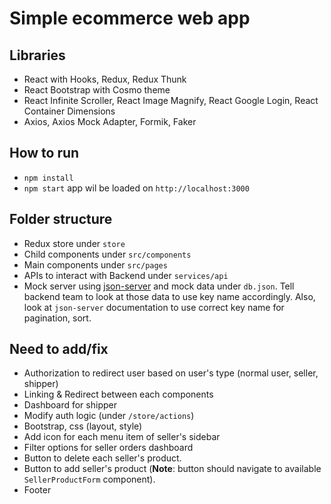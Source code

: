 # Simple ecommerce web app

## Libraries  

- React with Hooks, Redux, Redux Thunk
- React Bootstrap with Cosmo theme
- React Infinite Scroller, React Image Magnify, React Google Login, React Container Dimensions
- Axios, Axios Mock Adapter, Formik, Faker

## How to run  

- `npm install`
- `npm start` app wil be loaded on `http://localhost:3000`

## Folder structure  
- Redux store under `store`  
- Child components under `src/components`  
- Main components under `src/pages`  
- APIs to interact with Backend under `services/api`  
- Mock server using [json-server](https://github.com/typicode/json-server) and mock data under `db.json`. Tell backend team to look at those data to use key name accordingly. Also, look at `json-server` documentation to use correct key name for pagination, sort.  

## Need to add/fix  
- Authorization to redirect user based on user's type (normal user, seller, shipper)  
- Linking & Redirect between each components  
- Dashboard for shipper  
- Modify auth logic (under `/store/actions`)  
- Bootstrap, css (layout, style)  
- Add icon for each menu item of seller's sidebar  
- Filter options for seller orders dashboard  
- Button to delete each seller's product.  
- Button to add seller's product (**Note**: button should navigate to available `SellerProductForm` component).  
- Footer  